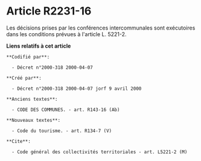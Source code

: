 # Article R2231-16

Les décisions prises par les conférences intercommunales sont exécutoires dans les conditions prévues à l'article L. 5221-2.

**Liens relatifs à cet article**

	**Codifié par**:

	  - Décret n°2000-318 2000-04-07

	**Créé par**:

	  - Décret n°2000-318 2000-04-07 jorf 9 avril 2000

	**Anciens textes**:

	  - CODE DES COMMUNES. - art. R143-16 (Ab)

	**Nouveaux textes**:

	  - Code du tourisme. - art. R134-7 (V)

	**Cite**:

	  - Code général des collectivités territoriales - art. L5221-2 (M)
